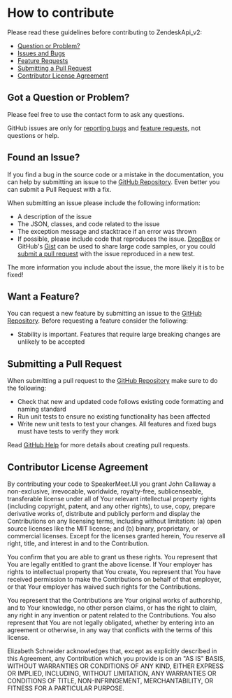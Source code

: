 # How to contribute

Please read these guidelines before contributing to ZendeskApi_v2:

- [Question or Problem?](#got-a-question-or-problem)
- [Issues and Bugs](#found-an-issue)
- [Feature Requests](#want-a-feature)
- [Submitting a Pull Request](#submitting-a-pull-request)
- [Contributor License Agreement](#contributor-license-agreement)

## Got a Question or Problem?

Please feel free to use the contact form to ask any questions.

GitHub issues are only for [reporting bugs](#found-an-issue) and [feature requests](#want-a-feature), not
questions or help.

## Found an Issue?

If you find a bug in the source code or a mistake in the documentation, you can help by
submitting an issue to the [GitHub Repository][github]. Even better you can submit a Pull Request
with a fix.

When submitting an issue please include the following information:

- A description of the issue
- The JSON, classes, and code related to the issue
- The exception message and stacktrace if an error was thrown
- If possible, please include code that reproduces the issue. [DropBox][dropbox] or GitHub's
  [Gist][gist] can be used to share large code samples, or you could
  [submit a pull request](#submitting-a-pull-request) with the issue reproduced in a new test.

The more information you include about the issue, the more likely it is to be fixed!

## Want a Feature?

You can request a new feature by submitting an issue to the [GitHub Repository][github]. Before
requesting a feature consider the following:

- Stability is important.  Features that require large breaking changes are unlikely to be accepted

## Submitting a Pull Request

When submitting a pull request to the [GitHub Repository][github] make sure to do the following:

- Check that new and updated code follows existing code formatting and naming standard
- Run unit tests to ensure no existing functionality has been affected
- Write new unit tests to test your changes. All features and fixed bugs must have tests to verify
  they work

Read [GitHub Help][pullrequesthelp] for more details about creating pull requests.

## Contributor License Agreement

By contributing your code to SpeakerMeet.UI you grant John Callaway a non-exclusive, irrevocable, worldwide,
royalty-free, sublicenseable, transferable license under all of Your relevant intellectual property rights
(including copyright, patent, and any other rights), to use, copy, prepare derivative works of, distribute and
publicly perform and display the Contributions on any licensing terms, including without limitation:
(a) open source licenses like the MIT license; and (b) binary, proprietary, or commercial licenses. Except for the
licenses granted herein, You reserve all right, title, and interest in and to the Contribution.

You confirm that you are able to grant us these rights. You represent that You are legally entitled to grant the
above license. If Your employer has rights to intellectual property that You create, You represent that You have
received permission to make the Contributions on behalf of that employer, or that Your employer has waived such
rights for the Contributions.

You represent that the Contributions are Your original works of authorship, and to Your knowledge, no other person
claims, or has the right to claim, any right in any invention or patent related to the Contributions. You also
represent that You are not legally obligated, whether by entering into an agreement or otherwise, in any way that
conflicts with the terms of this license.

Elizabeth Schneider acknowledges that, except as explicitly described in this Agreement, any Contribution which
you provide is on an "AS IS" BASIS, WITHOUT WARRANTIES OR CONDITIONS OF ANY KIND, EITHER EXPRESS OR IMPLIED,
INCLUDING, WITHOUT LIMITATION, ANY WARRANTIES OR CONDITIONS OF TITLE, NON-INFRINGEMENT, MERCHANTABILITY, OR FITNESS
FOR A PARTICULAR PURPOSE.

[github]: https://github.com/ovation22/SpeakerMeet.UI
[dropbox]: https://www.dropbox.com
[gist]: https://gist.github.com
[pullrequesthelp]: https://help.github.com/articles/using-pull-requests
